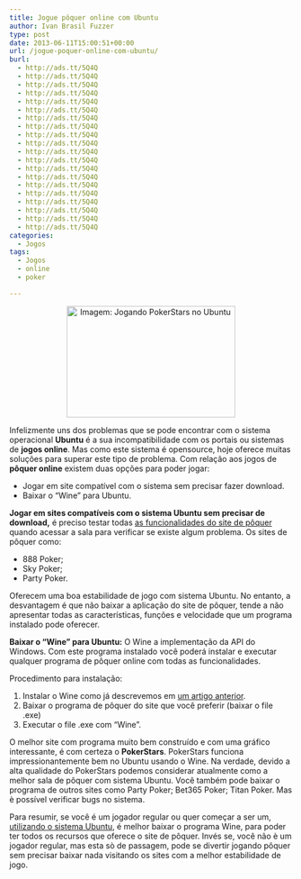 ```yaml
---
title: Jogue pôquer online com Ubuntu
author: Ivan Brasil Fuzzer
type: post
date: 2013-06-11T15:00:51+00:00
url: /jogue-poquer-online-com-ubuntu/
burl:
  - http://ads.tt/5Q4Q
  - http://ads.tt/5Q4Q
  - http://ads.tt/5Q4Q
  - http://ads.tt/5Q4Q
  - http://ads.tt/5Q4Q
  - http://ads.tt/5Q4Q
  - http://ads.tt/5Q4Q
  - http://ads.tt/5Q4Q
  - http://ads.tt/5Q4Q
  - http://ads.tt/5Q4Q
  - http://ads.tt/5Q4Q
  - http://ads.tt/5Q4Q
  - http://ads.tt/5Q4Q
  - http://ads.tt/5Q4Q
  - http://ads.tt/5Q4Q
  - http://ads.tt/5Q4Q
  - http://ads.tt/5Q4Q
  - http://ads.tt/5Q4Q
  - http://ads.tt/5Q4Q
  - http://ads.tt/5Q4Q
categories:
  - Jogos
tags:
  - Jogos
  - online
  - poker

---
```

<p style="text-align: center;">
  <img class="aligncenter size-medium wp-image-5569" title="Imagem: Jogando PokerStars no Ubuntu" alt="Imagem: Jogando PokerStars no Ubuntu" src="http://www.ubuntero.com.br/wp-content/uploads/2013/06/poker-300x198.jpg" width="300" height="198" />
</p>

Infelizmente uns dos problemas que se pode encontrar com o sistema operacional **Ubuntu** é a sua incompatibilidade com os portais ou sistemas de **jogos online**. Mas como este sistema é opensource, hoje oferece muitas soluções para superar este tipo de problema. Com relação aos jogos de **pôquer online** existem duas opções para poder jogar:

  * Jogar em site compatível com o sistema sem precisar fazer download.
  * Baixar o &#8220;Wine&#8221; para Ubuntu.

**Jogar em sites compatíveis com o sistema Ubuntu sem precisar de download,** é preciso testar todas [as funcionalidades do site de pôquer][1] quando acessar a sala para verificar se existe algum problema. Os sites de pôquer como:

  * 888 Poker;
  * Sky Poker;
  * Party Poker.

Oferecem uma boa estabilidade de jogo com sistema Ubuntu. No entanto, a desvantagem é que não baixar a aplicação do site de pôquer, tende a não apresentar todas as características, funções e velocidade que um programa instalado pode oferecer.

**Baixar o “Wine” para Ubuntu:** O Wine a implementação da API do Windows. Com este programa instalado você poderá instalar e executar qualquer programa de pôquer online com todas as funcionalidades.
  
Procedimento para instalação:

  1. Instalar o Wine como já descrevemos em [um artigo anterior][2].
  2. Baixar o programa de pôquer do site que você preferir (baixar o file .exe)
  3. Executar o file .exe com &#8220;Wine&#8221;.

O melhor site com programa muito bem construído e com uma gráfico interessante, é com certeza o **PokerStars**. PokerStars funciona impressionantemente bem no Ubuntu usando o Wine. Na verdade, devido a alta qualidade do PokerStars podemos considerar atualmente como a melhor sala de pôquer com sistema Ubuntu. Você também pode baixar o programa de outros sites como Party Poker; Bet365 Poker; Titan Poker. Mas è possível verificar bugs no sistema.

Para resumir, se você é um jogador regular ou quer começar a ser um, <a href="http://www.ufpa.br/dicas/linux/li-u-car.htm" target="_blank" rel="nofollow">utilizando o sistema Ubuntu</a>, é melhor baixar o programa Wine, para poder ter todos os recursos que oferece o site de pôquer. Invés se, você não è um jogador regular, mas esta sò de passagem, pode se divertir jogando pôquer sem precisar baixar nada visitando os sites com a melhor estabilidade de jogo.

 [1]: http://www.pokerstars.com/br
 [2]: http://www.ubuntero.com.br/2011/11/jogo-grandfantasia-no-wine/